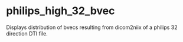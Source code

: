 # philips_high_32_bvec
Displays distribution of bvecs resulting from dicom2niix of a philips 32 direction DTI file.
